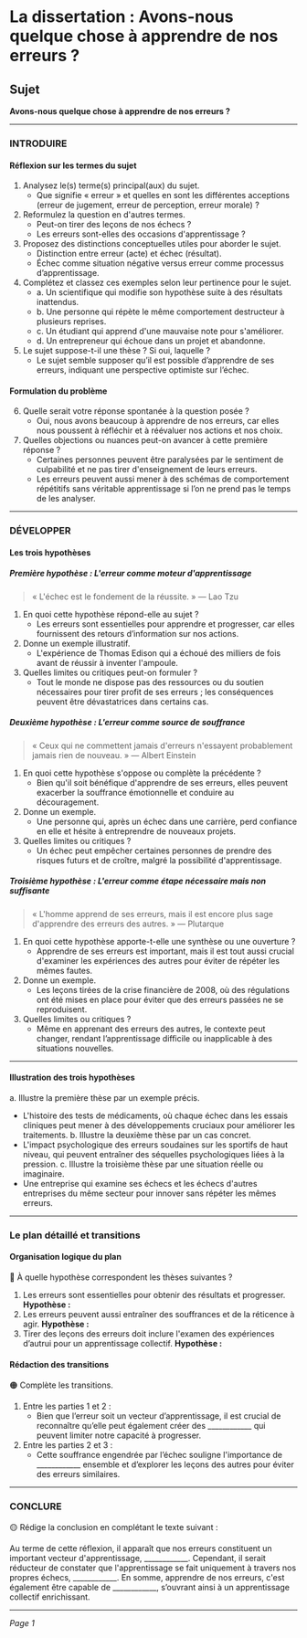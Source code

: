 # La dissertation : Avons-nous quelque chose à apprendre de nos erreurs ?

## Sujet
**Avons-nous quelque chose à apprendre de nos erreurs ?**

---

### INTRODUIRE

#### Réflexion sur les termes du sujet

1. Analysez le(s) terme(s) principal(aux) du sujet. 
   - Que signifie « erreur » et quelles en sont les différentes acceptions (erreur de jugement, erreur de perception, erreur morale) ?
2. Reformulez la question en d'autres termes. 
   - Peut-on tirer des leçons de nos échecs ? 
   - Les erreurs sont-elles des occasions d'apprentissage ?
3. Proposez des distinctions conceptuelles utiles pour aborder le sujet. 
   - Distinction entre erreur (acte) et échec (résultat). 
   - Échec comme situation négative versus erreur comme processus d’apprentissage.
4. Complétez et classez ces exemples selon leur pertinence pour le sujet. 
   - a. Un scientifique qui modifie son hypothèse suite à des résultats inattendus.
   - b. Une personne qui répète le même comportement destructeur à plusieurs reprises. 
   - c. Un étudiant qui apprend d'une mauvaise note pour s'améliorer.
   - d. Un entrepreneur qui échoue dans un projet et abandonne.
5. Le sujet suppose-t-il une thèse ? Si oui, laquelle ? 
   - Le sujet semble supposer qu’il est possible d’apprendre de ses erreurs, indiquant une perspective optimiste sur l’échec.

#### Formulation du problème

6. Quelle serait votre réponse spontanée à la question posée ?
   - Oui, nous avons beaucoup à apprendre de nos erreurs, car elles nous poussent à réfléchir et à réévaluer nos actions et nos choix.
7. Quelles objections ou nuances peut-on avancer à cette première réponse ? 
   - Certaines personnes peuvent être paralysées par le sentiment de culpabilité et ne pas tirer d'enseignement de leurs erreurs.
   - Les erreurs peuvent aussi mener à des schémas de comportement répétitifs sans véritable apprentissage si l’on ne prend pas le temps de les analyser.

---

### DÉVELOPPER

#### Les trois hypothèses

##### Première hypothèse : L'erreur comme moteur d'apprentissage

> « L'échec est le fondement de la réussite. » — Lao Tzu

1. En quoi cette hypothèse répond-elle au sujet ? 
   - Les erreurs sont essentielles pour apprendre et progresser, car elles fournissent des retours d’information sur nos actions.
2. Donne un exemple illustratif. 
   - L'expérience de Thomas Edison qui a échoué des milliers de fois avant de réussir à inventer l'ampoule.
3. Quelles limites ou critiques peut-on formuler ? 
   - Tout le monde ne dispose pas des ressources ou du soutien nécessaires pour tirer profit de ses erreurs ; les conséquences peuvent être dévastatrices dans certains cas.

##### Deuxième hypothèse : L'erreur comme source de souffrance

> « Ceux qui ne commettent jamais d'erreurs n'essayent probablement jamais rien de nouveau. » — Albert Einstein

1. En quoi cette hypothèse s'oppose ou complète la précédente ? 
   - Bien qu'il soit bénéfique d'apprendre de ses erreurs, elles peuvent exacerber la souffrance émotionnelle et conduire au découragement.
2. Donne un exemple. 
   - Une personne qui, après un échec dans une carrière, perd confiance en elle et hésite à entreprendre de nouveaux projets.
3. Quelles limites ou critiques ? 
   - Un échec peut empêcher certaines personnes de prendre des risques futurs et de croître, malgré la possibilité d'apprentissage.

##### Troisième hypothèse : L'erreur comme étape nécessaire mais non suffisante

> « L'homme apprend de ses erreurs, mais il est encore plus sage d'apprendre des erreurs des autres. » — Plutarque

1. En quoi cette hypothèse apporte-t-elle une synthèse ou une ouverture ? 
   - Apprendre de ses erreurs est important, mais il est tout aussi crucial d'examiner les expériences des autres pour éviter de répéter les mêmes fautes.
2. Donne un exemple. 
   - Les leçons tirées de la crise financière de 2008, où des régulations ont été mises en place pour éviter que des erreurs passées ne se reproduisent.
3. Quelles limites ou critiques ? 
   - Même en apprenant des erreurs des autres, le contexte peut changer, rendant l’apprentissage difficile ou inapplicable à des situations nouvelles.

---

#### Illustration des trois hypothèses

a. Illustre la première thèse par un exemple précis. 
   - L'histoire des tests de médicaments, où chaque échec dans les essais cliniques peut mener à des développements cruciaux pour améliorer les traitements.
b. Illustre la deuxième thèse par un cas concret. 
   - L'impact psychologique des erreurs soudaines sur les sportifs de haut niveau, qui peuvent entraîner des séquelles psychologiques liées à la pression.
c. Illustre la troisième thèse par une situation réelle ou imaginaire. 
   - Une entreprise qui examine ses échecs et les échecs d'autres entreprises du même secteur pour innover sans répéter les mêmes erreurs.

---

### Le plan détaillé et transitions

#### Organisation logique du plan

🔴 À quelle hypothèse correspondent les thèses suivantes ?

1. Les erreurs sont essentielles pour obtenir des résultats et progresser. **Hypothèse :**
2. Les erreurs peuvent aussi entraîner des souffrances et de la réticence à agir. **Hypothèse :**
3. Tirer des leçons des erreurs doit inclure l'examen des expériences d’autrui pour un apprentissage collectif. **Hypothèse :**

#### Rédaction des transitions

🟠 Complète les transitions.

1. Entre les parties 1 et 2 :  
   - Bien que l’erreur soit un vecteur d’apprentissage, il est crucial de reconnaître qu’elle peut également créer des ____________ qui peuvent limiter notre capacité à progresser.
2. Entre les parties 2 et 3 :  
   - Cette souffrance engendrée par l’échec souligne l'importance de ____________ ensemble et d’explorer les leçons des autres pour éviter des erreurs similaires.

---

### CONCLURE

🟡 Rédige la conclusion en complétant le texte suivant :

Au terme de cette réflexion, il apparaît que nos erreurs constituent un important vecteur d'apprentissage, ____________. Cependant, il serait réducteur de constater que l'apprentissage se fait uniquement à travers nos propres échecs, ____________. En somme, apprendre de nos erreurs, c'est également être capable de ____________, s’ouvrant ainsi à un apprentissage collectif enrichissant.

--- 

*Page 1*